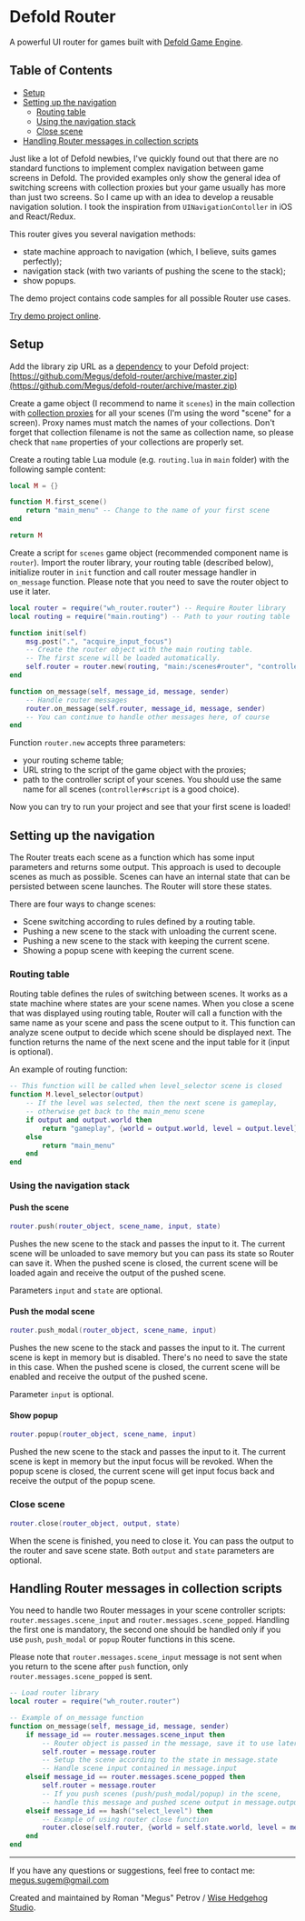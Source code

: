 # Defold Router

A powerful UI router for games built with [Defold Game Engine](http://www.defold.com).

## Table of Contents

- [Setup](#setup)
- [Setting up the navigation](#setting-up-the-navigation)
    - [Routing table](#routing-table)
    - [Using the navigation stack](#using-the-navigation-stack)
    - [Close scene](#close-scene)
- [Handling Router messages in collection scripts](#handling-router-messages-in-collection-scripts)

Just like a lot of Defold newbies, I've quickly found out that there are no standard functions to implement complex navigation between game screens in Defold. The provided examples only show the general idea of switching screens with collection proxies but your game usually has more than just two screens. So I came up with an idea to develop a reusable navigation solution. I took the inspiration from ```UINavigationContoller``` in iOS and React/Redux.

This router gives you several navigation methods:

- state machine approach to navigation (which, I believe, suits games perfectly);
- navigation stack (with two variants of pushing the scene to the stack);
- show popups.

The demo project contains code samples for all possible Router use cases.

[Try demo project online](https://megus.github.io/defold-router).

## Setup

Add the library zip URL as a [dependency](http://www.defold.com/manuals/libraries/#_setting_up_library_dependencies) to your Defold project: [https://github.com/Megus/defold-router/archive/master.zip](https://github.com/Megus/defold-router/archive/master.zip)

Create a game object (I recommend to name it ```scenes```) in the main collection with [collection proxies](http://www.defold.com/manuals/collection-proxies/) for all your scenes (I'm using the word "scene" for a screen). Proxy names must match the names of your collections. Don't forget that collection filename is not the same as collection name, so please check that ```name``` properties of your collections are properly set.

Create a routing table Lua module (e.g. ```routing.lua``` in ```main``` folder) with the following sample content:

```lua
local M = {}

function M.first_scene()
    return "main_menu" -- Change to the name of your first scene
end

return M
```

Create a script for ```scenes``` game object (recommended component name is ```router```). Import the router library, your routing table (described below), initialize router in ```init``` function and call router message handler in ```on_message``` function. Please note that you need to save the router object to use it later.

```lua
local router = require("wh_router.router") -- Require Router library
local routing = require("main.routing") -- Path to your routing table

function init(self)
    msg.post(".", "acquire_input_focus")
    -- Create the router object with the main routing table.
    -- The first scene will be loaded automatically.
    self.router = router.new(routing, "main:/scenes#router", "controller#script")
end

function on_message(self, message_id, message, sender)
    -- Handle router messages
    router.on_message(self.router, message_id, message, sender)
    -- You can continue to handle other messages here, of course
end
```

Function ```router.new``` accepts three parameters:

- your routing scheme table;
- URL string to the script of the game object with the proxies;
- path to the controller script of your scenes. You should use the same name for all scenes (```controller#script``` is a good choice).

Now you can try to run your project and see that your first scene is loaded!

## Setting up the navigation

The Router treats each scene as a function which has some input parameters and returns some output. This approach is used to decouple scenes as much as possible. Scenes can have an internal state that can be persisted between scene launches. The Router will store these states.

There are four ways to change scenes:

- Scene switching according to rules defined by a routing table.
- Pushing a new scene to the stack with unloading the current scene.
- Pushing a new scene to the stack with keeping the current scene.
- Showing a popup scene with keeping the current scene.

### Routing table

Routing table defines the rules of switching between scenes. It works as a state machine where states are your scene names. When you close a scene that was displayed using routing table, Router will call a function with the same name as your scene and pass the scene output to it. This function can analyze scene output to decide which scene should be displayed next. The function returns the name of the next scene and the input table for it (input is optional).

An example of routing function:

```lua
-- This function will be called when level_selector scene is closed
function M.level_selector(output)
    -- If the level was selected, then the next scene is gameplay,
    -- otherwise get back to the main_menu scene
    if output and output.world then
        return "gameplay", {world = output.world, level = output.level}
    else
        return "main_menu"
    end
end
```

### Using the navigation stack

#### Push the scene

```lua
router.push(router_object, scene_name, input, state)
```

Pushes the new scene to the stack and passes the input to it. The current scene will be unloaded to save memory but you can pass its state so Router can save it. When the pushed scene is closed, the current scene will be loaded again and receive the output of the pushed scene.

Parameters ```input``` and ```state``` are optional.

#### Push the modal scene

```lua
router.push_modal(router_object, scene_name, input)
```

Pushes the new scene to the stack and passes the input to it. The current scene is kept in memory but is disabled. There's no need to save the state in this case. When the pushed scene is closed, the current scene will be enabled and receive the output of the pushed scene.

Parameter ```input``` is optional.

#### Show popup

```lua
router.popup(router_object, scene_name, input)
```

Pushed the new scene to the stack and passes the input to it. The current scene is kept in memory but the input focus will be revoked. When the popup scene is closed, the current scene will get input focus back and receive the output of the popup scene.

### Close scene

```lua
router.close(router_object, output, state)
```

When the scene is finished, you need to close it. You can pass the output to the router and save scene state. Both ```output``` and ```state``` parameters are optional.

## Handling Router messages in collection scripts

You need to handle two Router messages in your scene controller scripts: ```router.messages.scene_input``` and ```router.messages.scene_popped```. Handling the first one is mandatory, the second one should be handled only if you use ```push```, ```push_modal``` or ```popup``` Router functions in this scene.

Please note that ```router.messages.scene_input``` message is not sent when you return to the scene after ```push``` function, only ```router.messages.scene_popped``` is sent.

```lua
-- Load router library
local router = require("wh_router.router")

-- Example of on_message function
function on_message(self, message_id, message, sender)
    if message_id == router.messages.scene_input then
        -- Router object is passed in the message, save it to use later
        self.router = message.router
        -- Setup the scene according to the state in message.state
        -- Handle scene input contained in message.input
    elseif message_id == router.messages.scene_popped then
        self.router = message.router
        -- If you push scenes (push/push_modal/popup) in the scene,
        -- handle this message and pushed scene output in message.output
    elseif message_id == hash("select_level") then
        -- Example of using router close function
        router.close(self.router, {world = self.state.world, level = message.level}, self.state)
    end
end
```

---
If you have any questions or suggestions, feel free to contact me: megus.sugem@gmail.com

Created and maintained by Roman "Megus" Petrov / [Wise Hedgehog Studio](https://wisehedgehog.studio).
